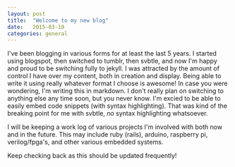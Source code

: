 ```yaml
---
layout: post
title:  "Welcome to my new blog"
date:   2015-03-10
categories: general
---
```

I've been blogging in various forms for at least the last 5 years. I started using blogspot, then switched to tumblr, then svbtle, and now I'm happy and proud to be switching fully to jekyll. I was attracted by the amount of control I have over my content, both in creation and display. Being able to write it using really whatever format I choose is awesome! In case you were wondering, I'm writing this in markdown. I don't really plan on switching to anything else any time soon, but you never know. I'm excied to be able to easily embed code snippets (with syntax highlighting). That was kind of the breaking point for me with svbtle, _no_ syntax highlighting whatsoever.

I will be keeping a work log of various projects I'm involved with both now and in the future. This may include ruby (rails), arduino, raspberry pi, verilog/fpga's, and other various embedded systems.

Keep checking back as this should be updated frequently!
